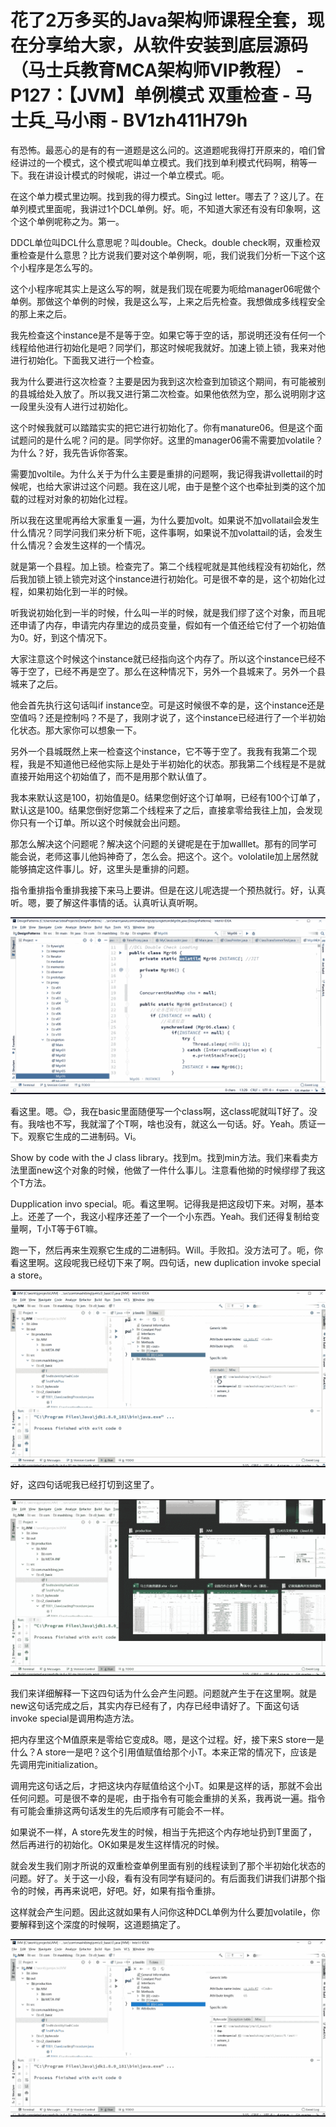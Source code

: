 # 花了2万多买的Java架构师课程全套，现在分享给大家，从软件安装到底层源码（马士兵教育MCA架构师VIP教程） - P127：【JVM】单例模式 双重检查 - 马士兵_马小雨 - BV1zh411H79h

有恐怖。最恶心的是有的有一道题是这么问的。这道题呢我得打开原来的，咱们曾经讲过的一个模式，这个模式呢叫单立模式。我们找到单利模式代码啊，稍等一下。我在讲设计模式的时候呢，讲过一个单立模式。呃。

在这个单力模式里边啊。找到我的得力模式。Sing过 letter。哪去了？这儿了。在单列模式里面呢，我讲过1个DCL单例。好。呃，不知道大家还有没有印象啊，这个这个单例呢称之为。第一。

DDCL单位叫DCL什么意思呢？叫double。Check。double check啊，双重检双重检查是什么意思？比方说我们要对这个单例啊，呃，我们说我们分析一下这个这个小程序是怎么写的。

这个小程序呢其实上是这么写的啊，就是我们现在呢要为呃给manager06呢做个单例。那做这个单例的时候，我是这么写，上来之后先检查。我想做成多线程安全的那上来之后。

我先检查这个instance是不是等于空。如果它等于空的话，那说明还没有任何一个线程给他进行初始化是吧？同学们，那这时候呢我就好。加速上锁上锁，我来对他进行初始化。下面我又进行一个检查。

我为什么要进行这次检查？主要是因为我到这次检查到加锁这个期间，有可能被别的县城给处入放了。所以我又进行第二次检查。如果他依然为空，那么说明刚才这一段里头没有人进行过初始化。

这个时候我就可以踏踏实实的把它进行初始化了。你有manature06。但是这个面试题问的是什么呢？问的是。同学你好。这里的manager06需不需要加volatile？为什么？好，我先告诉你答案。

需要加voltile。为什么关于为什么主要是重排的问题啊，我记得我讲vollettail的时候呢，也给大家讲过这个问题。我在这儿呢，由于是整个这个也牵扯到类的这个加载的过程对对象的初始化过程。

所以我在这里呢再给大家重复一遍，为什么要加volt。如果说不加vollatail会发生什么情况？同学问我们来分析下呃，这件事啊，如果说不加volattail的话，会发生什么情况？会发生这样的一个情况。

就是第一个县程。加上锁。检查完了。第二个线程呢就是其他线程没有初始化，然后我加锁上锁上锁完对这个instance进行初始化。可是很不幸的是，这个初始化过程，如果初始化到一半的时候。

听我说初始化到一半的时候，什么叫一半的时候，就是我们缪了这个对象，而且呢还申请了内存，申请完内存里边的成员变量，假如有一个值还给它付了一个初始值为0。好，到这个情况下。

大家注意这个时候这个instance就已经指向这个内存了。所以这个instance已经不等于空了，已经不再是空了。那么在这种情况下，另外一个县城来了。另外一个县城来了之后。

他会首先执行这句话叫if instance空。可是这时候很不幸的是，这个instance还是空值吗？还是控制吗？不是了，我刚才说了，这个instance已经进行了一个半初始化状态。那大家你可以想象一下。

另外一个县城既然上来一检查这个instance，它不等于空了。我我有我第二个现程，我是不知道他已经他实际上是处于半初始化的状态。那我第二个线程是不是就直接开始用这个初始值了，而不是用那个默认值了。

我本来默认这是100，初始值是0。结果您倒好这个订单啊，已经有100个订单了，默认这是100。结果您倒好您第二个线程来了之后，直接拿零给我往上加，会发现你只有一个订单。所以这个时候就会出问题。

那怎么解决这个问题呢？解决这个问题的关键呢是在于加walllet。那有的同学可能会说，老师这事儿他妈神奇了，怎么会。把这个。这个。vololatile加上居然就能够搞定这件事儿。好，这里头是重排的问题。

指令重排指令重排我接下来马上要讲。但是在这儿呢选提一个预热就行。好，认真听。嗯，要了解这件事情的话。认真听认真听啊。



![](img/fafb0f33809a6eccd4d0e27bd2159d10_1.png)

看这里。嗯。😊，我在basic里面随便写一个class啊，这class呢就叫T好了。没有。我啥也不写，我就溜了个T啊，啥也没有，就这么一句话。好。Yeah。质证一下。观察它生成的二进制码。Vi。

Show by code with the J class library。找到m。找到min方法。我们来看卖方法里面new这个对象的时候，他做了一件什么事儿。注意看他拗的时候缪缪了我这个T方法。

Dupplication invo special。呃。看这里啊。记得我是把这段切下来。对啊，基本上。还差了一个，我这小程序还差了一个一个小东西。Yeah。我们还得复制给变量啊，T小T等于6T嘛。

跑一下，然后再来生观察它生成的二进制码。Will。手败扣。没方法可了。呃，你看这里啊。这段呢我已经切下来了啊。四句话，new duplication invoke special a store。



![](img/fafb0f33809a6eccd4d0e27bd2159d10_3.png)

好，这四句话呢我已经打切到这里了。

![](img/fafb0f33809a6eccd4d0e27bd2159d10_5.png)

我们来详细解释一下这四句话为什么会产生问题。问题就产生于在这里啊。就是new这句话完成之后，其实内存已经有了，内存已经申请好了。下面这句话invoke special是调用构造方法。

把内存里这个M值原来是零给它变成8。嗯，是这个过程。好，接下来S store一是什么？A store一是吧？这个引用值赋值给那个小T。本来正常的情况下，应该是先调用完initialization。

调用完这句话之后，才把这块内存赋值给这个小T。如果是这样的话，那就不会出任何问题。可是很不幸的是呢，由于指令有可能会重排的关系，我再说一遍。指令有可能会重排这两句话发生的先后顺序有可能会不一样。

如果说不一样，A store先发生的时候，相当于先把这个内存地址扔到T里面了，然后再进行的初始化。OK如果是发生这样情况的时候。

就会发生我们刚才所说的双重检查单例里面有别的线程读到了那个半初始化状态的问题。好了。关于这一小段，看有没有同学有疑问的。有后面我们讲我们讲那个指令的时候，再再来说吧，好吧。好，如果有指令重排。

这样就会产生问题。因此这就如果有人问你这种DCL单例为什么要加volatile，你要解释到这个深度的时候啊，这道题搞定了。



![](img/fafb0f33809a6eccd4d0e27bd2159d10_7.png)